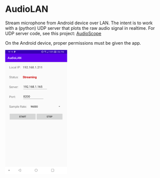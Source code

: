 # AudioLAN

Stream microphone from Android device over LAN. The intent is to work with a (python) UDP server that plots the raw audio signal in realtime. For UDP server code, see this project: <a href="https://github.com/johnharakas/AudioScope">AudioScope</a>


On the Android device, proper permissions must be given the app.

<img src="app_screenshot.png" width="200">
